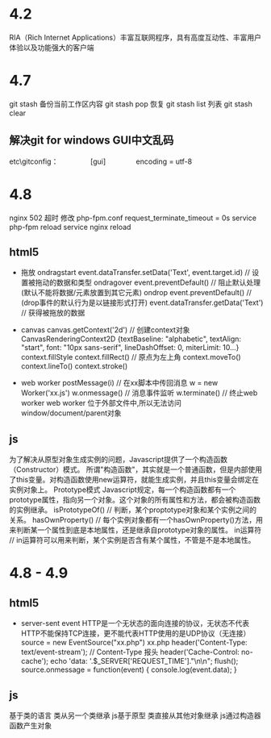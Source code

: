 4.2
=========
RIA（Rich Internet Applications）丰富互联网程序，具有高度互动性、丰富用户体验以及功能强大的客户端

4.7
=========
git stash 备份当前工作区内容
git stash pop 恢复
git stash list 列表
git stash clear

解决git for windows GUI中文乱码
----------
etc\gitconfig：　　
　 　[gui]
　　　　encoding = utf-8

4.8
=========
nginx 502 超时
	修改 php-fpm.conf
	request_terminate_timeout = 0s
	service php-fpm reload
	service nginx reload

html5
----------
- 拖放
ondragstart
	event.dataTransfer.setData('Text', event.target.id) // 设置被拖动的数据和类型
ondragover
	event.preventDefault() // 阻止默认处理(默认不能将数据/元素放置到其它元素)
ondrop
	event.preventDefault() // (drop事件的默认行为是以链接形式打开)
	event.dataTransfer.getData('Text') // 获得被拖放的数据

- canvas
	canvas.getContext('2d') // 创建context对象 CanvasRenderingContext2D {textBaseline: "alphabetic", textAlign: "start", font: "10px sans-serif", lineDashOffset: 0, miterLimit: 10…}
	context.fillStyle
	context.fillRect() // 原点为左上角
	context.moveTo()
	context.lineTo()
	context.stroke()

- web worker
	postMessage(i) // 在xx脚本中传回消息
	w = new Worker('xx.js')
	w.onmessage() // 消息事件监听
	w.terminate() // 终止web worker
	web worker 位于外部文件中,所以无法访问window/document/parent对象

js
----------
为了解决从原型对象生成实例的问题，Javascript提供了一个构造函数（Constructor）模式。
所谓"构造函数"，其实就是一个普通函数，但是内部使用了this变量。对构造函数使用new运算符，就能生成实例，并且this变量会绑定在实例对象上。
Prototype模式
Javascript规定，每一个构造函数都有一个prototype属性，指向另一个对象。这个对象的所有属性和方法，都会被构造函数的实例继承。
isPrototypeOf() // 判断，某个proptotype对象和某个实例之间的关系。
hasOwnProperty() // 每个实例对象都有一个hasOwnProperty()方法，用来判断某一个属性到底是本地属性，还是继承自prototype对象的属性。
in运算符 // in运算符可以用来判断，某个实例是否含有某个属性，不管是不是本地属性。

4.8 - 4.9
==========
html5
----------
- server-sent event
	HTTP是一个无状态的面向连接的协议，无状态不代表HTTP不能保持TCP连接，更不能代表HTTP使用的是UDP协议（无连接）
	source = new EventSource("xx.php")
	xx.php
		header('Content-Type: text/event-stream'); // Content-Type 报头
		header('Cache-Control: no-cache');
		echo 'data: '.$_SERVER['REQUEST_TIME']."\n\n";
		flush();
	source.onmessage = function(event) {
		console.log(event.data);
	}

js
----------
基于类的语言	类从另一个类继承
js基于原型		类直接从其他对象继承
js通过构造器函数产生对象

